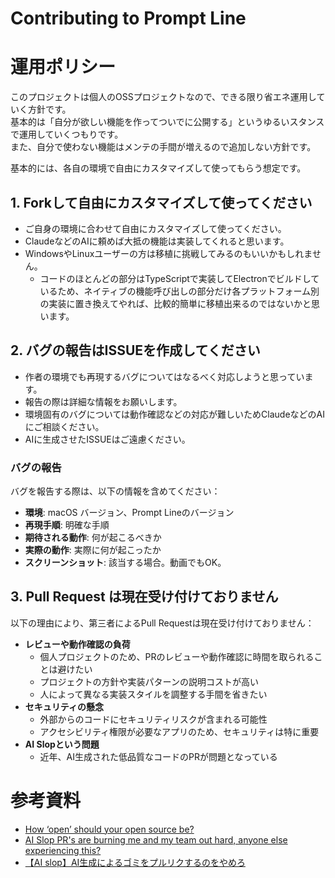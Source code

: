 # Contributing to Prompt Line

# 運用ポリシー
このプロジェクトは個人のOSSプロジェクトなので、できる限り省エネ運用していく方針です。<br>
基本的は「自分が欲しい機能を作ってついでに公開する」というゆるいスタンスで運用していくつもりです。<br>
また、自分で使わない機能はメンテの手間が増えるので追加しない方針です。

基本的には、各自の環境で自由にカスタマイズして使ってもらう想定です。

## 1. Forkして自由にカスタマイズして使ってください
* ご自身の環境に合わせて自由にカスタマイズして使ってください。
* ClaudeなどのAIに頼めば大抵の機能は実装してくれると思います。
* WindowsやLinuxユーザーの方は移植に挑戦してみるのもいいかもしれません。
  * コードのほとんどの部分はTypeScriptで実装してElectronでビルドしているため、ネイティブの機能呼び出しの部分だけ各プラットフォーム別の実装に置き換えてやれば、比較的簡単に移植出来るのではないかと思います。

## 2. バグの報告はISSUEを作成してください
* 作者の環境でも再現するバグについてはなるべく対応しようと思っています。
* 報告の際は詳細な情報をお願いします。
* 環境固有のバグについては動作確認などの対応が難しいためClaudeなどのAIにご相談ください。
* AIに生成させたISSUEはご遠慮ください。

### バグの報告

バグを報告する際は、以下の情報を含めてください：
* **環境**: macOS バージョン、Prompt Lineのバージョン
* **再現手順**: 明確な手順
* **期待される動作**: 何が起こるべきか
* **実際の動作**: 実際に何が起こったか
* **スクリーンショット**: 該当する場合。動画でもOK。

## 3. Pull Request は現在受け付けておりません
以下の理由により、第三者によるPull Requestは現在受け付けておりません：
* **レビューや動作確認の負荷**
  * 個人プロジェクトのため、PRのレビューや動作確認に時間を取られることは避けたい
  * プロジェクトの方針や実装パターンの説明コストが高い
  * 人によって異なる実装スタイルを調整する手間を省きたい
* **セキュリティの懸念**
  * 外部からのコードにセキュリティリスクが含まれる可能性
  * アクセシビリティ権限が必要なアプリのため、セキュリティは特に重要
* **AI Slopという問題**
  * 近年、AI生成された低品質なコードのPRが問題となっている

# 参考資料
* [How ‘open’ should your open source be?](https://github.com/readme/featured/how-open-is-open-source?utm_source=lowendbox.com)
* [AI Slop PR's are burning me and my team out hard, anyone else experiencing this?](https://www.reddit.com/r/ExperiencedDevs/comments/1kr8clp/ai_slop_prs_are_burning_me_and_my_team_out_hard/)
* [【AI slop】AI生成によるゴミをプルリクするのをやめろ](https://qiita.com/rana_kualu/items/6b1f09786038e894970e)
